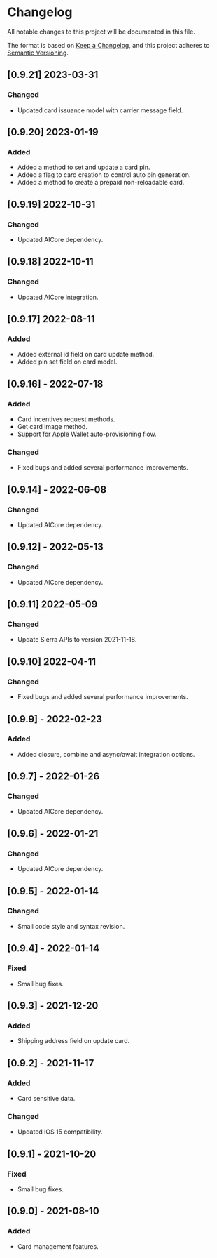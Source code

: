 # Changelog
All notable changes to this project will be documented in this file.

The format is based on [Keep a Changelog](https://keepachangelog.com/en/1.0.0/),
and this project adheres to [Semantic Versioning](https://semver.org/spec/v2.0.0.html).


## [0.9.21] 2023-03-31

### Changed
- Updated card issuance model with carrier message field.


## [0.9.20] 2023-01-19

### Added
- Added a method to set and update a card pin.
- Added a flag to card creation to control auto pin generation.
- Added a method to create a prepaid non-reloadable card.


## [0.9.19] 2022-10-31

### Changed
- Updated AlCore dependency.


## [0.9.18] 2022-10-11

### Changed
- Updated AlCore integration.


## [0.9.17] 2022-08-11

### Added
- Added external id field on card update method.
- Added pin set field on card model.


## [0.9.16] - 2022-07-18

### Added
- Card incentives request methods.
- Get card image method.
- Support for Apple Wallet auto-provisioning flow.

### Changed
- Fixed bugs and added several performance improvements.


## [0.9.14] - 2022-06-08

### Changed
- Updated AlCore dependency.


## [0.9.12] - 2022-05-13

### Changed
- Updated AlCore dependency.


## [0.9.11] 2022-05-09

### Changed
- Update Sierra APIs to version 2021-11-18.


## [0.9.10] 2022-04-11

### Changed
- Fixed bugs and added several performance improvements.


## [0.9.9] - 2022-02-23

### Added
- Added closure, combine and async/await integration options.


## [0.9.7] - 2022-01-26

### Changed
- Updated AlCore dependency.


## [0.9.6] - 2022-01-21

### Changed
- Updated AlCore dependency.


## [0.9.5] - 2022-01-14

### Changed
- Small code style and syntax revision.


## [0.9.4] - 2022-01-14

### Fixed
- Small bug fixes.


## [0.9.3] - 2021-12-20

### Added
- Shipping address field on update card.


## [0.9.2] - 2021-11-17

### Added
- Card sensitive data.

### Changed
- Updated iOS 15 compatibility.


## [0.9.1] - 2021-10-20

### Fixed
- Small bug fixes.


## [0.9.0] - 2021-08-10

### Added
- Card management features.
